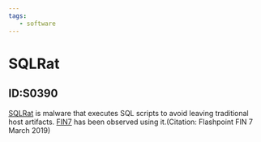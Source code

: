 ```yaml
---
tags:
   - software
---
```

# SQLRat
## ID:S0390
[SQLRat](/mitre/software/S0390) is malware that executes SQL scripts to avoid leaving traditional host artifacts. [FIN7](/mitre/groups/G0046) has been observed using it.(Citation: Flashpoint FIN 7 March 2019)
